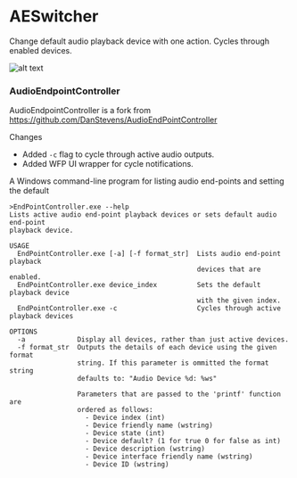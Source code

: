 # AESwitcher

Change default audio playback device with one action. Cycles through enabled devices.

![alt text](https://raw.githubusercontent.com/unagi-dev/AudioEndPointController/master/AESwitcher/AESwitcher.gif "AESwitcher")


### AudioEndpointController

AudioEndpointController is a fork from https://github.com/DanStevens/AudioEndPointController

Changes
- Added `-c` flag to cycle through active audio outputs.
- Added WFP UI wrapper for cycle notifications. 

A Windows command-line program for listing audio end-points and setting the default

	>EndPointController.exe --help
	Lists active audio end-point playback devices or sets default audio end-point
	playback device.

	USAGE
	  EndPointController.exe [-a] [-f format_str]  Lists audio end-point playback
												   devices that are enabled.
	  EndPointController.exe device_index          Sets the default playback device
												   with the given index.
	  EndPointController.exe -c                    Cycles through active playback devices

	OPTIONS
	  -a             Display all devices, rather than just active devices.
	  -f format_str  Outputs the details of each device using the given format
					 string. If this parameter is ommitted the format string
					 defaults to: "Audio Device %d: %ws"

					 Parameters that are passed to the 'printf' function are
					 ordered as follows:
					   - Device index (int)
					   - Device friendly name (wstring)
					   - Device state (int)
					   - Device default? (1 for true 0 for false as int)
					   - Device description (wstring)
					   - Device interface friendly name (wstring)
					   - Device ID (wstring)